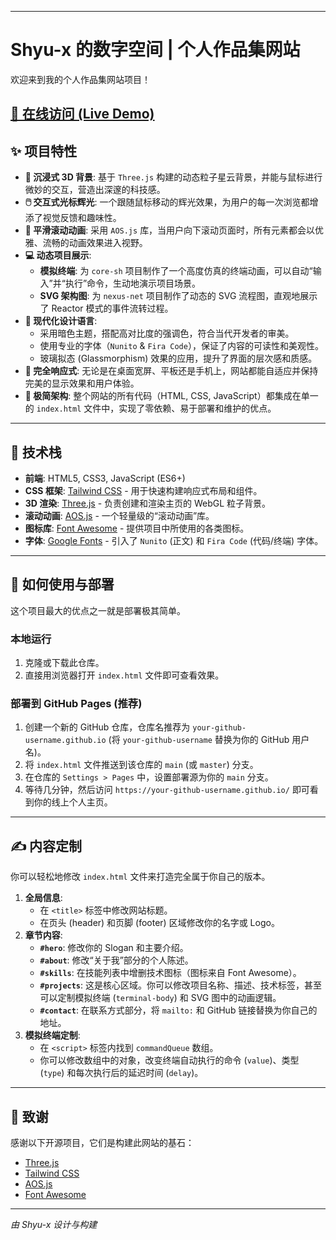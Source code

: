 -----

# Shyu-x 的数字空间 | 个人作品集网站

欢迎来到我的个人作品集网站项目！

[**🔗 在线访问 (Live Demo)**](https://www.google.com/url?sa=E&source=gmail&q=https://shyu-x.github.io/) 
-----

## ✨ 项目特性

  - **🌌 沉浸式 3D 背景**: 基于 `Three.js` 构建的动态粒子星云背景，并能与鼠标进行微妙的交互，营造出深邃的科技感。
  - **🖱️ 交互式光标辉光**: 一个跟随鼠标移动的辉光效果，为用户的每一次浏览都增添了视觉反馈和趣味性。
  - **📜 平滑滚动动画**: 采用 `AOS.js` 库，当用户向下滚动页面时，所有元素都会以优雅、流畅的动画效果进入视野。
  - **💻 动态项目展示**:
      - **模拟终端**: 为 `core-sh` 项目制作了一个高度仿真的终端动画，可以自动“输入”并“执行”命令，生动地演示项目场景。
      - **SVG 架构图**: 为 `nexus-net` 项目制作了动态的 SVG 流程图，直观地展示了 Reactor 模式的事件流转过程。
  - **🎨 现代化设计语言**:
      - 采用暗色主题，搭配高对比度的强调色，符合当代开发者的审美。
      - 使用专业的字体（`Nunito` & `Fira Code`），保证了内容的可读性和美观性。
      - 玻璃拟态 (Glassmorphism) 效果的应用，提升了界面的层次感和质感。
  - **📱 完全响应式**: 无论是在桌面宽屏、平板还是手机上，网站都能自适应并保持完美的显示效果和用户体验。
  - **🚀 极简架构**: 整个网站的所有代码（HTML, CSS, JavaScript）都集成在单一的 `index.html` 文件中，实现了零依赖、易于部署和维护的优点。

-----

## 🚀 技术栈

  - **前端**: HTML5, CSS3, JavaScript (ES6+)
  - **CSS 框架**: [Tailwind CSS](https://tailwindcss.com/) - 用于快速构建响应式布局和组件。
  - **3D 渲染**: [Three.js](https://threejs.org/) - 负责创建和渲染主页的 WebGL 粒子背景。
  - **滚动动画**: [AOS.js](https://michalsnik.github.io/aos/) - 一个轻量级的“滚动动画”库。
  - **图标库**: [Font Awesome](https://fontawesome.com/) - 提供项目中所使用的各类图标。
  - **字体**: [Google Fonts](https://fonts.google.com/) - 引入了 `Nunito` (正文) 和 `Fira Code` (代码/终端) 字体。

-----

## 🔧 如何使用与部署

这个项目最大的优点之一就是部署极其简单。

### 本地运行

1.  克隆或下载此仓库。
2.  直接用浏览器打开 `index.html` 文件即可查看效果。

### 部署到 GitHub Pages (推荐)

1.  创建一个新的 GitHub 仓库，仓库名推荐为 `your-github-username.github.io` (将 `your-github-username` 替换为你的 GitHub 用户名)。
2.  将 `index.html` 文件推送到该仓库的 `main` (或 `master`) 分支。
3.  在仓库的 `Settings > Pages` 中，设置部署源为你的 `main` 分支。
4.  等待几分钟，然后访问 `https://your-github-username.github.io/` 即可看到你的线上个人主页。

-----

## ✍️ 内容定制

你可以轻松地修改 `index.html` 文件来打造完全属于你自己的版本。

1.  **全局信息**:
      - 在 `<title>` 标签中修改网站标题。
      - 在页头 (header) 和页脚 (footer) 区域修改你的名字或 Logo。
2.  **章节内容**:
      - **`#hero`**: 修改你的 Slogan 和主要介绍。
      - **`#about`**: 修改“关于我”部分的个人陈述。
      - **`#skills`**: 在技能列表中增删技术图标（图标来自 Font Awesome）。
      - **`#projects`**: 这是核心区域。你可以修改项目名称、描述、技术标签，甚至可以定制模拟终端 (`terminal-body`) 和 SVG 图中的动画逻辑。
      - **`#contact`**: 在联系方式部分，将 `mailto:` 和 GitHub 链接替换为你自己的地址。
3.  **模拟终端定制**:
      - 在 `<script>` 标签内找到 `commandQueue` 数组。
      - 你可以修改数组中的对象，改变终端自动执行的命令 (`value`)、类型 (`type`) 和每次执行后的延迟时间 (`delay`)。

-----

## 🙏 致谢

感谢以下开源项目，它们是构建此网站的基石：

  - [Three.js](https://threejs.org/)
  - [Tailwind CSS](https://tailwindcss.com/)
  - [AOS.js](https://michalsnik.github.io/aos/)
  - [Font Awesome](https://fontawesome.com/)

-----

*由 Shyu-x 设计与构建*
